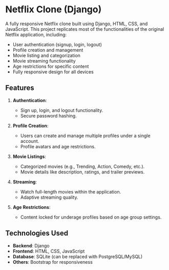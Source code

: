 # Netflix Clone (Django)

A fully responsive Netflix clone built using Django, HTML, CSS, and JavaScript. This project replicates most of the functionalities of the original Netflix application, including:

- User authentication (signup, login, logout)
- Profile creation and management
- Movie listing and categorization
- Movie streaming functionality
- Age restrictions for specific content
- Fully responsive design for all devices

## Features

1. **Authentication**:
   - Sign up, login, and logout functionality.
   - Secure password hashing.

2. **Profile Creation**:
   - Users can create and manage multiple profiles under a single account.
   - Profile avatars and age restrictions.

3. **Movie Listings**:
   - Categorized movies (e.g., Trending, Action, Comedy, etc.).
   - Movie details like description, ratings, and trailer previews.

4. **Streaming**:
   - Watch full-length movies within the application.
   - Adaptive streaming quality.

5. **Age Restrictions**:
   - Content locked for underage profiles based on age group settings.

## Technologies Used

- **Backend**: Django
- **Frontend**: HTML, CSS, JavaScript
- **Database**: SQLite (can be replaced with PostgreSQL/MySQL)
- **Others**: Bootstrap for responsiveness
